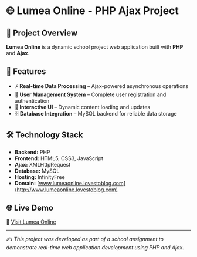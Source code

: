 # 🌐 Lumea Online - PHP Ajax Project

## 📖 Project Overview
**Lumea Online** is a dynamic school project web application built with **PHP** and **Ajax**.  

## 🚀 Features
- ⚡ **Real-time Data Processing** – Ajax-powered asynchronous operations  
- 👤 **User Management System** – Complete user registration and authentication  
- 🎨 **Interactive UI** – Dynamic content loading and updates  
- 🗄️ **Database Integration** – MySQL backend for reliable data storage  

## 🛠️ Technology Stack
- **Backend:** PHP  
- **Frontend:** HTML5, CSS3, JavaScript  
- **Ajax:** XMLHttpRequest
- **Database:** MySQL  
- **Hosting:** InfinityFree  
- **Domain:** [www.lumeaonline.lovestoblog.com](http://www.lumeaonline.lovestoblog.com)  

## 🌐 Live Demo
🔗 [Visit Lumea Online](http://www.lumeaonline.lovestoblog.com)  

---

✍️ *This project was developed as part of a school assignment to demonstrate real-time web application development using PHP and Ajax.*
